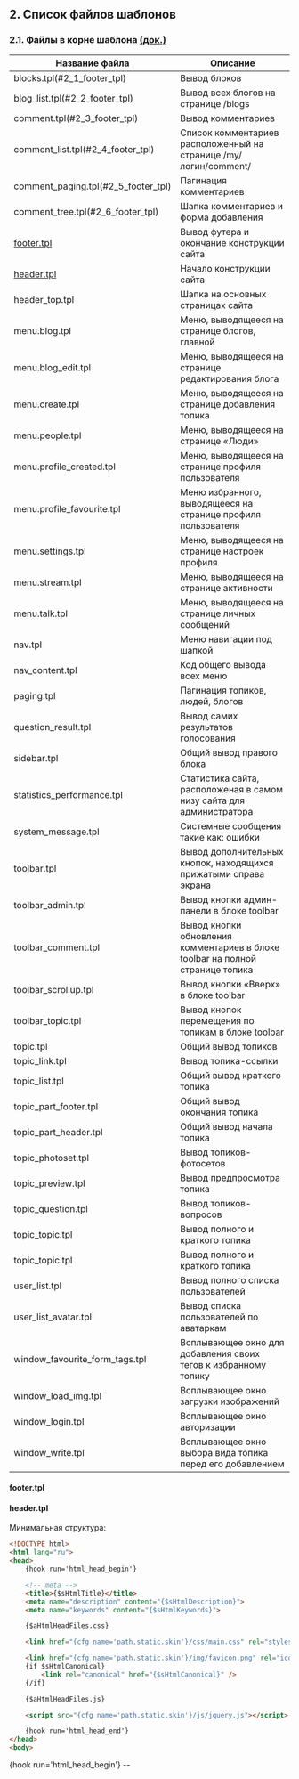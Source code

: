 ## 2. Список файлов шаблонов ##

### 2.1. Файлы в корне шаблона [(док.)](http://docs.livestreetcms.com/template/1.0/) ###

| Название файла | Описание |
| -------------------------|---------------|
| blocks.tpl(#2_1_footer_tpl) | Вывод блоков |
| blog_list.tpl(#2_2_footer_tpl) | Вывод всех блогов на странице /blogs |
| comment.tpl(#2_3_footer_tpl) | Вывод комментариев |
| comment_list.tpl(#2_4_footer_tpl) | Список комментариев расположенный на странице /my/логин/comment/ |
| comment_paging.tpl(#2_5_footer_tpl) | Пагинация комментариев |
| comment_tree.tpl(#2_6_footer_tpl) | Шапка комментариев и форма добавления |
| [footer.tpl](#2_7_footer_tpl) | Вывод футера и окончание конструкции сайта |
| [header.tpl](#2_8_header_tpl) | Начало конструкции сайта |
| header_top.tpl | Шапка на основных страницах сайта |
| menu.blog.tpl | Меню, выводящееся на странице блогов, главной |
| menu.blog_edit.tpl | Меню, выводящееся на странице редактирования блога |
| menu.create.tpl | Меню, выводящееся на странице добавления топика |
| menu.people.tpl | Меню, выводящееся на странице «Люди» |
| menu.profile_created.tpl | Меню, выводящееся на странице профиля пользователя |
| menu.profile_favourite.tpl | Меню избранного, выводящееся на странице профиля пользователя |
| menu.settings.tpl | Меню, выводящееся на странице настроек профиля |
| menu.stream.tpl | Меню, выводящееся на странице активности |
| menu.talk.tpl | Меню, выводящееся на странице личных сообщений |
| nav.tpl | Меню навигации под шапкой |
| nav_content.tpl | Код общего вывода всех меню |
| paging.tpl | Пагинация топиков, людей, блогов |
| question_result.tpl | Вывод самих результатов голосования |
| sidebar.tpl | Общий вывод правого блока |
| statistics_performance.tpl | Статистика сайта, расположеная в самом низу сайта для администратора |
| system_message.tpl | Системные сообщения такие как: ошибки |
| toolbar.tpl | Вывод дополнительных кнопок, находящихся прижатыми справа экрана |
| toolbar_admin.tpl | Вывод кнопки админ-панели в блоке toolbar |
| toolbar_comment.tpl | Вывод кнопки обновления комментариев в блоке toolbar на полной странице топика |
| toolbar_scrollup.tpl | Вывод кнопки «Вверх» в блоке toolbar |
| toolbar_topic.tpl | Вывод кнопок перемещения по топикам в блоке toolbar |
| topic.tpl | Общий вывод топиков |
| topic_link.tpl | Вывод топика-ссылки |
| topic_list.tpl | Общий вывод краткого топика |
| topic_part_footer.tpl | Общий вывод окончания топика |
| topic_part_header.tpl | Общий вывод начала топика |
| topic_photoset.tpl | Вывод топиков-фотосетов |
| topic_preview.tpl | Вывод предпросмотра топика |
| topic_question.tpl | Вывод топиков-вопросов |
| topic_topic.tpl | Вывод полного и краткого топика |
| topic_topic.tpl | Вывод полного и краткого топика |
| user_list.tpl | Вывод полного списка пользователей |
| user_list_avatar.tpl | Вывод списка пользователей по аватаркам |
| window_favourite_form_tags.tpl | Всплывающее окно для добавления своих тегов к избранному топику |
| window_load_img.tpl | Всплывающее окно загрузки изображений |
| window_login.tpl | Всплывающее окно авторизации |
| window_write.tpl | Всплывающее окно выбора вида топика перед его добавлением |

<a id="2_7_footer_tpl"></a>
#### footer.tpl ####

<a id="2_8_header_tpl"></a>
#### header.tpl ####
Минимальная структура:
```html
<!DOCTYPE html>
<html lang="ru">
<head>
    {hook run='html_head_begin'}

    <!-- meta -->
    <title>{$sHtmlTitle}</title>
    <meta name="description" content="{$sHtmlDescription}">
    <meta name="keywords" content="{$sHtmlKeywords}">

    {$aHtmlHeadFiles.css}

    <link href="{cfg name='path.static.skin'}/css/main.css" rel="stylesheet"></link>

    <link href="{cfg name='path.static.skin'}/img/favicon.png" rel="icon">
    {if $sHtmlCanonical}
        <link rel="canonical" href="{$sHtmlCanonical}" />
    {/if}

    {$aHtmlHeadFiles.js}

    <script src="{cfg name='path.static.skin'}/js/jquery.js"></script>

    {hook run='html_head_end'}
</head>
<body>

```

{hook run='html_head_begin'} -- 